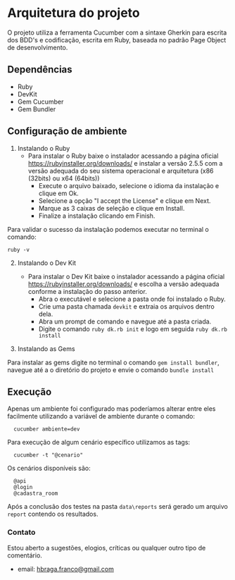 # Arquitetura do projeto

O projeto utiliza a ferramenta Cucumber com a sintaxe Gherkin para escrita dos BDD's e codificação, escrita em Ruby, baseada no padrão Page Object de desenvolvimento.

## Dependências
- Ruby
- DevKit
- Gem Cucumber
- Gem Bundler

## Configuração de ambiente

1. Instalando o Ruby
	- Para instalar o Ruby baixe o instalador acessando a página oficial https://rubyinstaller.org/downloads/ e instalar a versão 2.5.5 com a versão adequada do seu sistema operacional e arquitetura (x86 (32bits) ou x64 (64bits))
		- Execute o arquivo baixado, selecione o idioma da instalação e clique em Ok.
		- Selecione a opção "I accept the License" e clique em Next.
		- Marque as 3 caixas de seleção e clique em Install.
		- Finalize a instalação clicando em Finish.
	
Para validar o sucesso da instalação podemos executar no terminal o comando:

```
ruby -v
```

2. Instalando o Dev Kit
	- Para instalar o Dev Kit baixe o instalador acessando a página oficial https://rubyinstaller.org/downloads/ e escolha a versão adequada conforme a instalação do passo anterior.
		- Abra o executável e selecione a pasta onde foi instalado o Ruby.
		- Crie uma pasta chamada `devkit` e extraia os arquivos dentro dela.
		- Abra um prompt de comando e navegue até a pasta criada. 
		- Digite o comando `ruby dk.rb init` e logo em seguida `ruby dk.rb install`

3. Instalando as Gems

Para instalar as gems digite no terminal o comando `gem install bundler`, navegue até a o diretório do projeto e envie o comando `bundle install`


## Execução

Apenas um ambiente foi configurado mas poderíamos alterar entre eles facilmente utilizando a variável de ambiente durante o comando:

```
  cucumber ambiente=dev
```

Para execução de algum cenário específico utilizamos as tags:
```
  cucumber -t "@cenario"
```

Os cenários disponíveis são:
```
  @api
  @login
  @cadastra_room
```

Após a conclusão dos testes na pasta `data\reports` será gerado um arquivo `report` contendo os resultados.



### Contato
Estou aberto a sugestões, elogios, críticas ou qualquer outro tipo de comentário.
 - email: hbraga.franco@gmail.com
